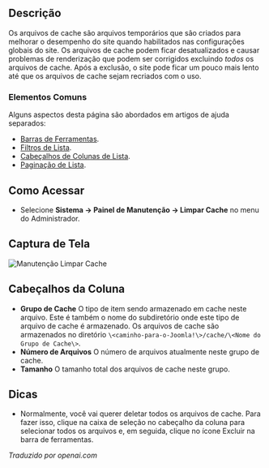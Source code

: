 <!-- Filename: Help4.x:Maintenance:_Clear_Cache  / Display title: Manutenção: Limpar Cache -->

## Descrição

Os arquivos de cache são arquivos temporários que são criados para melhorar o desempenho do site quando habilitados nas configurações globais do site. Os arquivos de cache podem ficar desatualizados e causar problemas de renderização que podem ser corrigidos excluindo *todos* os arquivos de cache. Após a exclusão, o site pode ficar um pouco mais lento até que os arquivos de cache sejam recriados com o uso.

### Elementos Comuns

Alguns aspectos desta página são abordados em artigos de ajuda separados:

* [Barras de Ferramentas](jdocmanual?article=help/common-elements/toolbars).
* [Filtros de Lista](jdocmanual?article=help/common-elements/list-filters).
* [Cabeçalhos de Colunas de Lista](jdocmanual?article=help/common-elements/list-column-headers).
* [Paginação de Lista](jdocmanual?article=help/common-elements/list-pagination).

## Como Acessar

- Selecione **Sistema → Painel de Manutenção → Limpar Cache** no menu do Administrador.


## Captura de Tela

![Manutenção Limpar Cache](../../../ptbr/images/maintenance/maintenance-clear-cache.png)

## Cabeçalhos da Coluna

- **Grupo de Cache** O tipo de item sendo armazenado em cache neste arquivo. Este é
  também o nome do subdiretório onde este tipo de arquivo de cache é
  armazenado. Os arquivos de cache são armazenados no diretório
  `\<caminho-para-o-Joomla!\>/cache/\<Nome do Grupo de Cache\>`.
- **Número de Arquivos** O número de arquivos atualmente neste grupo de cache.
- **Tamanho** O tamanho total dos arquivos de cache neste grupo.

## Dicas

- Normalmente, você vai querer deletar todos os arquivos de cache. Para fazer isso, clique na
  caixa de seleção no cabeçalho da coluna para selecionar todos os arquivos e, em seguida, clique no
  ícone Excluir na barra de ferramentas.

*Traduzido por openai.com*

